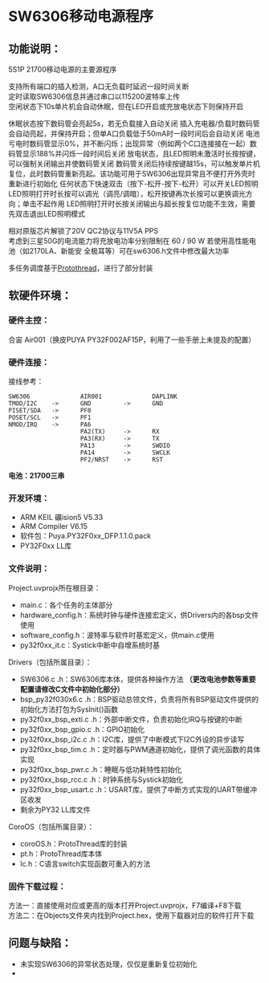 # SW6306移动电源程序
## 功能说明：
5S1P 21700移动电源的主要源程序

支持所有端口的插入检测，A口无负载时延迟一段时间关断  
定时读取SW6306信息并通过串口以115200波特率上传  
空闲状态下10s单片机会自动休眠，但在LED开启或充放电状态下则保持开启

休眠状态按下数码管会亮起5s，若无负载接入自动关闭
插入充电器/负载时数码管会自动亮起，并保持开启；但单A口负载低于50mA时一段时间后会自动关闭
电池亏电时数码管显示0%，并不断闪烁；出现异常（例如两个C口连接接在一起）数码管显示188%并闪烁一段时间后关闭
放电状态，且LED照明未激活时长按按键，可以强制关闭输出并使数码管关闭
数码管关闭后持续按键越15s，可以触发单片机复位，此时数码管重新亮起。该功能可用于SW6306出现异常且不便打开外壳时重新进行初始化
任何状态下快速双击（按下-松开-按下-松开）可以开关LED照明
LED照明打开时长按可以调光（调亮/调暗），松开按键再次长按可以更换调光方向；单击不起作用
LED照明打开时长按关闭输出与超长按复位功能不生效，需要先双击退出LED照明模式

相对原版芯片解锁了20V QC2协议与11V5A PPS  
考虑到三星50G的电流能力将充放电功率分别限制在 60 / 90 W
若使用高性能电池（如2170LA、新能安 全极耳等）可在sw6306.h文件中修改最大功率

多任务调度基于[Protothread](https://dunkels.com/adam/pt/)，进行了部分封装
## 软硬件环境：
### 硬件主控：
合宙 Air001（换皮PUYA PY32F002AF15P，利用了一些手册上未提及的配置）
### 硬件连接：
接线参考：
```
SW6306              AIR001              DAPLINK
TMOD/I2C    ->      GND         ->      GND
PISET/SDA   ->      PF0  
POSET/SCL   ->      PF1  
NMOD/IRQ    ->      PA6
                    PA2(TX)     ->      RX
                    PA3(RX)     ->      TX
                    PA13        ->      SWDIO
                    PA14        ->      SWCLK
                    PF2/NRST    ->      RST
```
**电池：21700三串**
### 开发环境：
* ARM KEIL 礦ision5 V5.33  
* ARM Compiler V6.15
* 软件包：Puya.PY32F0xx_DFP.1.1.0.pack
* PY32F0xx LL库
### 文件说明：
Project.uvprojx所在根目录：
* main.c：各个任务的主体部分
* hardware_config.h：系统时钟与硬件连接宏定义，供Drivers内的各bsp文件使用
* software_config.h：波特率与软件时基宏定义，供main.c使用
* py32f0xx_it.c：Systick中断中自增系统时基

Drivers（包括所属目录）：
* SW6306.c .h：SW6306库本体，提供各种操作方法 **（更改电池参数等重要配置请修改C文件中初始化部分）**
* bsp_py32f030x6.c .h：BSP驱动总领文件，负责将所有BSP驱动文件提供的初始化方法打包为SysInit()函数
* py32f0xx_bsp_exti.c .h：外部中断文件，负责初始化IRQ与按键的中断
* py32f0xx_bsp_gpio.c .h：GPIO初始化
* py32f0xx_bsp_i2c.c .h：I2C库，提供了中断模式下I2C外设的异步读写
* py32f0xx_bsp_tim.c .h：定时器与PWM通道初始化，提供了调光函数的具体实现
* py32f0xx_bsp_pwr.c .h：睡眠与低功耗特性初始化
* py32f0xx_bsp_rcc.c .h：时钟系统与Systick初始化
* py32f0xx_bsp_usart.c .h：USART库，提供了中断方式实现的UART带缓冲区收发
* 剩余为PY32 LL库文件

CoroOS（包括所属目录）：
* coroOS.h：ProtoThread库的封装
* pt.h：ProtoThread库本体
* lc.h：C语言switch实现函数可重入的方法

### 固件下载过程：
方法一：直接使用对应或更高的版本打开Project.uvprojx，F7编译+F8下载  
方法二：在Objects文件夹内找到Project.hex，使用下载器对应的软件打开下载
## 问题与缺陷：
* 未实现SW6306的异常状态处理，仅仅是重新复位初始化
* 